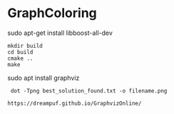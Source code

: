 # GraphColoring

sudo apt-get install libboost-all-dev




    mkdir build
    cd build
    cmake ..
    make

sudo apt install graphviz

     dot -Tpng best_solution_found.txt -o filename.png

    https://dreampuf.github.io/GraphvizOnline/
